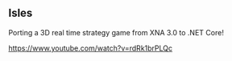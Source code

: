 ## Isles

Porting a 3D real time strategy game from XNA 3.0 to .NET Core!

https://www.youtube.com/watch?v=rdRk1brPLQc
